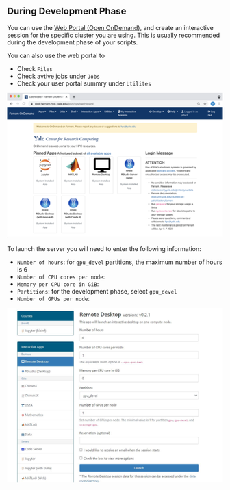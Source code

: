 ## During Development Phase
You can use the [Web Portal (Open OnDemand)](https://docs.ycrc.yale.edu/clusters-at-yale/access/ood/), and create an interactive session for the specific cluster you are using. This is usually recommended during the development phase of your scripts. 

You can also use the web portal to 
- Check `Files` 
- Check avtive jobs under `Jobs`
- Check your user portal summry under `Utilites`

![WebProtal](https://github.com/fyc423/YCRCClusterSetupTutorial/blob/main/ood_welcome.png?raw=true)

To launch the server you will need to enter the following information:
- `Number of hours`: for `gpu_devel` partitions, the maximum number of hours is 6
- `Number of CPU cores per node`:
- `Memory per CPU core in GiB`:
- `Partitions`: for the development phase, select `gpu_devel`
- `Number of GPUs per node`:

![PortalSetupl](https://github.com/fyc423/YCRCClusterSetupTutorial/blob/main/PortalSetup.JPG?raw=true)
